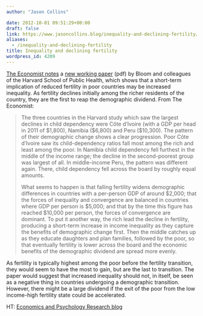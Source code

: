 ```yaml
---
author: "Jason Collins"

date: 2012-10-01 09:51:29+00:00
draft: false
link: https://www.jasoncollins.blog/inequality-and-declining-fertility/
aliases:
  - /inequality-and-declining-fertility
title: Inequality and declining fertility
wordpress_id: 4209
---
```


[The Economist notes](http://www.economist.com/node/21560247) a [new working paper](http://www.hsph.harvard.edu/pgda/WorkingPapers/2012/PGDA_WP_93.pdf) (pdf) by Bloom and colleagues of the Harvard School of Public Health, which shows that a short-term implication of reduced fertility in poor countries may be increased inequality. As fertility declines initially among the richer residents of the country, they are the first to reap the demographic dividend. From The Economist:


<blockquote>The three countries in the Harvard study which saw the largest declines in child dependency were Côte d’Ivoire (with a GDP per head in 2011 of $1,800), Namibia ($6,800) and Peru ($10,300). The pattern of their demographic change shows a clear progression. Poor Côte d’Ivoire saw its child-dependency ratios fall most among the rich and least among the poor. In Namibia child dependency fell furthest in the middle of the income range; the decline in the second-poorest group was largest of all. In middle-income Peru, the pattern was different again. There, child dependency fell across the board by roughly equal amounts.

What seems to happen is that falling fertility widens demographic differences in countries with a per-person GDP of around $2,000; that the forces of inequality and convergence are balanced in countries where GDP per person is $5,000; and that by the time this figure has reached $10,000 per person, the forces of convergence are dominant. To put it another way, the rich lead the decline in fertility, producing a short-term increase in income inequality as they capture the benefits of demographic change first. Then the middle catches up as they educate daughters and plan families, followed by the poor, so that eventually fertility is lower across the board and the economic benefits of the demographic dividend are spread more evenly.</blockquote>


As fertility is typically highest among the poor before the fertility transition, they would seem to have the most to gain, but are the last to transition. The paper would suggest that increased inequality should not, in itself, be seen as a negative thing in countries undergoing a demographic transition. However, there might be a large dividend if the exit of the poor from the low income-high fertility state could be accelerated.

HT: [Economics and Psychology Research blog](http://economicspsychologypolicy.blogspot.com.au/2012/08/demography-and-inequality.html)
